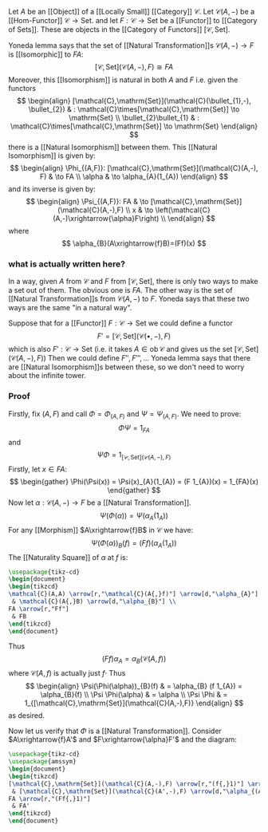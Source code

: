 Let $A$ be an [[Object]] of a [[Locally Small]] [[Category]] $\mathcal{C}$.
Let $\mathcal{C}(A,-)$ be a [[Hom-Functor]] $\mathcal{C}\to \mathrm{Set}$.
and let $F:\mathcal{C}\to \mathrm{Set}$ be a [[Functor]] to [[Category of Sets]].
These are objects in the [[Category of Functors]] $[\mathcal{C},\mathrm{Set}]$.

Yoneda lemma says that the set of [[Natural Transformation]]s $\mathcal{C}(A,-)\to F$
is [[Isomorphic]] to $FA$:
$$
[\mathcal{C},\mathrm{Set}](\mathcal{C}(A,-),F) \cong FA
$$
Moreover, this [[Isomorphism]] is natural in both $A$ and $F$ i.e.
given the functors
$$
\begin{align}
[\mathcal{C},\mathrm{Set}](\mathcal{C}(\bullet_{1},-), \bullet_{2})  & : \mathcal{C}\times[\mathcal{C},\mathrm{Set}] \to \mathrm{Set} \\
\bullet_{2}\bullet_{1}  & : \mathcal{C}\times[\mathcal{C},\mathrm{Set}] \to \mathrm{Set}
\end{align}
$$
there is a [[Natural Isomorphism]] between them.
This [[Natural Isomorphism]] is given by:
$$
\begin{align}
\Phi_{(A,F)}: [\mathcal{C},\mathrm{Set}](\mathcal{C}(A,-), F)  & \to FA  \\
\alpha & \to \alpha_{A}(1_{A})
\end{align}
$$
and its inverse is given by:
$$
\begin{align}
\Psi_{(A,F)}: FA &  \to [\mathcal{C},\mathrm{Set}](\mathcal{C}(A,-),F) \\
x & \to \left(\mathcal{C}(A,-)\xrightarrow{\alpha}F\right) \\
\end{align}
$$
where
$$
\alpha_{B}(A\xrightarrow{f}B)=(Ff)(x)
$$
### what is actually written here?
In a way, given $A$ from $\mathcal{C}$ and $F$ from $[\mathcal{C},\mathrm{Set}]$,
there is only two ways to make a set out of them.
The obvious one is $FA$.
The other way is the set of [[Natural Transformation]]s from $\mathcal{C}(A,-)$ to $F$.
Yoneda says that these two ways are the same "in a natural way".

Suppose that for a [[Functor]] $F:\mathcal{C}\to \mathrm{Set}$ we could define a functor
$$
F'=[\mathcal{C},\mathrm{Set}](\mathcal{C}(\bullet,-),F)
$$
which is also $F':\mathcal{C}\to \mathrm{Set}$ 
(i.e. it takes $A\in \operatorname{ob}\mathcal{C}$ and gives us the set $[\mathcal{C},\mathrm{Set}](\mathcal{C}(A,-),F)$)
Then we could define $F'',F''',\dots$
Yoneda lemma says that there are [[Natural Isomorphism]]s between these,
so we don't need to worry about the infinite tower.
### Proof
Firstly, fix $(A,F)$ and call $\Phi=\Phi_{(A,F)}$ and $\Psi=\Psi_{(A,F)}$.
We need to prove:
$$
\Phi \Psi=1_{FA}
$$
and
$$
\Psi \Phi = 1_{[\mathcal{C},\mathrm{Set}](\mathcal{C}(A,-),F)}
$$
Firstly, let $x\in FA$:
$$
\begin{gather}
\Phi(\Psi(x)) = \Psi(x)_{A}(1_{A}) = (F 1_{A})(x) = 1_{FA}(x)
\end{gather}
$$
Now let $\alpha:\mathcal{C}(A,-)\to F$ be a [[Natural Transformation]].
$$
\Psi(\Phi(\alpha))=\Psi(\alpha_{A}(1_{A}))
$$
For any [[Morphism]] $A\xrightarrow{f}B$ in $\mathcal{C}$ we have:
$$
\Psi(\Phi(\alpha))_{B}(f) = (Ff)(\alpha_{A}(1_{A}))
$$
The [[Naturality Square]] of $\alpha$ at $f$ is:
```tikz
\usepackage{tikz-cd}
\begin{document}
\begin{tikzcd}
\mathcal{C}(A,A) \arrow[r,"\mathcal{C}(A{,}f)"] \arrow[d,"\alpha_{A}"]
 & \mathcal{C}(A{,}B) \arrow[d,"\alpha_{B}"] \\
FA \arrow[r,"Ff"]
 & FB
\end{tikzcd}
\end{document}
```
Thus
$$
(Ff)\alpha_{A} = \alpha_{B}( \mathcal{C}(A,f))
$$
where $\mathcal{C}(A,f)$ is actually just $f\cdot$
Thus
$$
\begin{align}
\Psi(\Phi(\alpha))_{B}(f) & = \alpha_{B} (f 1_{A}) = \alpha_{B}(f)  \\
\Psi \Phi(\alpha)  & = \alpha \\
\Psi \Phi  & = 1_{[\mathcal{C},\mathrm{Set}](\mathcal{C}(A,-),F)}
\end{align}
$$
as desired.

Now let us verify that $\Phi$ is a [[Natural Transformation]].
Consider $A\xrightarrow{f}A'$ and $F\xrightarrow{\alpha}F'$ and the diagram:
```tikz
\usepackage{tikz-cd}
\usepackage{amssym}
\begin{document}
\begin{tikzcd}
[\mathcal{C},\mathrm{Set}](\mathcal{C}(A,-),F) \arrow[r,"(f{,}1)"] \arrow[d,"\alpha_{(A{,}F)}"]
 & [\mathcal{C},\mathrm{Set}](\mathcal{C}(A',-),F) \arrow[d,"\alpha_{(A'{,}F)}"] \\
FA \arrow[r,"(Ff{,}1)"]
 & FA'
\end{tikzcd}
\end{document}
```

